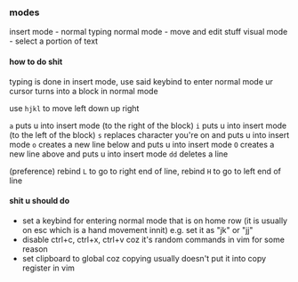 ### modes
insert mode - normal typing
normal mode - move and edit stuff
visual mode - select a portion of text

#### how to do shit

typing is done in insert mode, use said keybind to enter normal mode
ur cursor turns into a block in normal mode

use `hjkl` to move left down up right

`a` puts u into insert mode (to the right of the block)
`i` puts u into insert mode (to the left of the block)
`s` replaces character you're on and puts u into insert mode
`o` creates a new line below and puts u into insert mode
`O` creates a new line above and puts u into insert mode
`dd` deletes a line

(preference)
rebind `L` to go to right end of line, rebind `H` to go to left end of line

#### shit u should do
- set a keybind for entering normal mode that is on home row (it is usually on esc which is a hand movement innit) e.g. set it as "jk" or "jj"
- disable ctrl+c, ctrl+x, ctrl+v coz it's random commands in vim for some reason
- set clipboard to global coz copying usually doesn't put it into copy register in vim